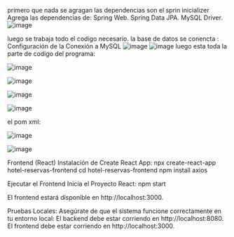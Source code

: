 primero que nada se agragan las dependencias  son el sprin inicializer 
Agrega las dependencias de:
Spring Web.
Spring Data JPA.
MySQL Driver.
![image](https://github.com/user-attachments/assets/7455e979-06d3-4c91-81b1-83d52839c44d)

 luego se trabaja todo el codigo  necesario.
  la base  de datos se conencta :
  Configuración de la Conexión a MySQL
  ![image](https://github.com/user-attachments/assets/cd9521bc-9458-47ec-aa3e-67e8b2b1d7b0)
  ![image](https://github.com/user-attachments/assets/0e232497-32e1-4fde-891d-41da9849634b)
  luego   esta toda la parte de codigo del programa:


![image](https://github.com/user-attachments/assets/d6455dce-c913-4171-abcd-d08f163b2202)



![image](https://github.com/user-attachments/assets/cbc4c4f2-9a32-4682-84c6-246f8f60c6f2)



![image](https://github.com/user-attachments/assets/8869c7f6-e6af-48e8-92fa-9f4d3669efbd)


![image](https://github.com/user-attachments/assets/b325e266-0d92-40a7-92aa-c6d0bf1d5eeb)

el pom xml:

![image](https://github.com/user-attachments/assets/e280e5dc-2c09-4082-b881-3cdb51682aef)


![image](https://github.com/user-attachments/assets/f9f0dc76-f649-4ee3-a517-aa49f95feb7a)



Frontend (React)
Instalación de Create React App:
npx create-react-app hotel-reservas-frontend
cd hotel-reservas-frontend
npm install axios


Ejecutar el Frontend
Inicia el Proyecto React:
npm start

El frontend estará disponible en http://localhost:3000.

Pruebas Locales: Asegúrate de que el sistema funcione correctamente en tu entorno local:
El backend debe estar corriendo en http://localhost:8080.
El frontend debe estar corriendo en http://localhost:3000.












